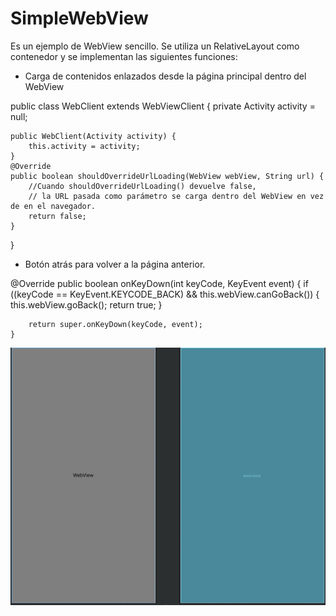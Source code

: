 # SimpleWebView

Es un ejemplo de WebView sencillo. Se utiliza un RelativeLayout como contenedor y se implementan las siguientes funciones:

- Carga de contenidos enlazados desde la página principal dentro del WebView

public class WebClient extends WebViewClient {
    private Activity activity = null;

    public WebClient(Activity activity) {
        this.activity = activity;
    }
    @Override
    public boolean shouldOverrideUrlLoading(WebView webView, String url) {
        //Cuando shouldOverrideUrlLoading() devuelve false,
        // la URL pasada como parámetro se carga dentro del WebView en vez de en el navegador.
        return false;
    }
}

- Botón atrás para volver a la página anterior.

@Override
    public boolean onKeyDown(int keyCode, KeyEvent event) {
        if ((keyCode == KeyEvent.KEYCODE_BACK) && this.webView.canGoBack()) {
            this.webView.goBack();
            return true;
        }

        return super.onKeyDown(keyCode, event);
    }
    

![Captura del diseño de la interfaz](https://raw.githubusercontent.com/pmdmdam2/SimpleWebView/master/app/src/main/assets/webview1.png)
